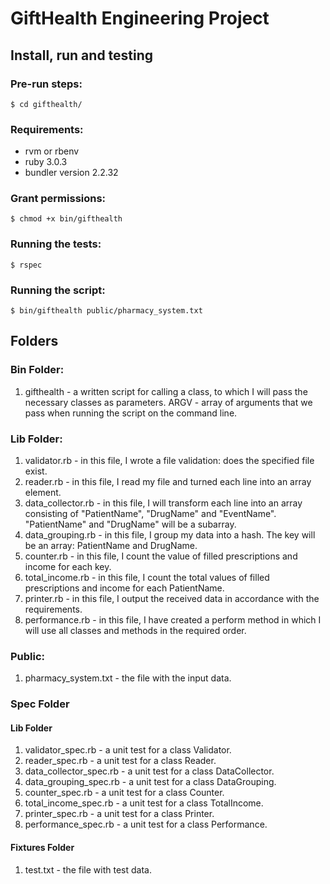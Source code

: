 # GiftHealth Engineering Project


## Install, run and testing

### Pre-run steps:

```
$ cd gifthealth/
```

### Requirements:

- rvm or rbenv
- ruby 3.0.3
- bundler version 2.2.32

### Grant permissions:

```
$ chmod +x bin/gifthealth
```

### Running the tests:

```
$ rspec
```

### Running the script:

```
$ bin/gifthealth public/pharmacy_system.txt
```


## Folders

### Bin Folder:

1. gifthealth - a written script for calling a class, to which I will pass the necessary classes as parameters. ARGV - array of arguments that we pass when running the script on the command line.

### Lib Folder:

1. validator.rb - in this file, I wrote a file validation: does the specified file exist.
2. reader.rb - in this file, I read my file and turned each line into an array element.
3. data_collector.rb - in this file, I will transform each line into an array consisting of "PatientName", "DrugName" and "EventName". "PatientName" and "DrugName" will be a subarray.
4. data_grouping.rb - in this file, I group my data into a hash. The key will be an array: PatientName and DrugName.
5. counter.rb - in this file, I count the value of filled prescriptions and income for each key.
6. total_income.rb - in this file, I count the total values of filled prescriptions and income for each PatientName.
7. printer.rb - in this file, I output the received data in accordance with the requirements.
8. performance.rb - in this file, I have created a perform method in which I will use all classes and methods in the required order.

### Public:

1. pharmacy_system.txt - the file with the input data.

### Spec Folder

#### Lib Folder

1. validator_spec.rb - a unit test for a class Validator.
2. reader_spec.rb - a unit test for a class Reader.
3. data_collector_spec.rb - a unit test for a class DataCollector.
4. data_grouping_spec.rb - a unit test for a class DataGrouping.
5. counter_spec.rb - a unit test for a class Counter.
6. total_income_spec.rb - a unit test for a class TotalIncome.
7. printer_spec.rb - a unit test for a class Printer.
8. performance_spec.rb - a unit test for a class Performance.

#### Fixtures Folder

1. test.txt - the file with test data.
